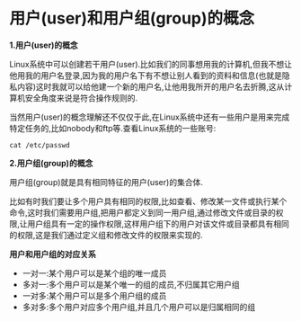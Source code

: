 # 用户\(user\)和用户组\(group\)的概念

**1.用户\(user\)的概念**

Linux系统中可以创建若干用户\(user\).比如我们的同事想用我的计算机,但我不想让他用我的用户名登录,因为我的用户名下有不想让别人看到的资料和信息\(也就是隐私内容\)这时我就可以给他建一个新的用户名,让他用我所开的用户名去折腾,这从计算机安全角度来说是符合操作规则的.

当然用户\(user\)的概念理解还不仅仅于此,在Linux系统中还有一些用户是用来完成特定任务的,比如nobody和ftp等.查看Linux系统的一些账号:

```
cat /etc/passwd
```

**2.用户组\(group\)的概念**

用户组\(group\)就是具有相同特征的用户\(user\)的集合体.

比如有时我们要让多个用户具有相同的权限,比如查看、修改某一文件或执行某个命令,这时我们需要用户组,把用户都定义到同一用户组,通过修改文件或目录的权限,让用户组具有一定的操作权限,这样用户组下的用户对该文件或目录都具有相同的权限,这是我们通过定义组和修改文件的权限来实现的.

**用户和用户组的对应关系**

* 一对一:某个用户可以是某个组的唯一成员
* 多对一:多个用户可以是某个唯一的组的成员,不归属其它用户组
* 一对多:某个用户可以是多个用户组的成员
* 多对多:多个用户对应多个用户组,并且几个用户可以是归属相同的组



